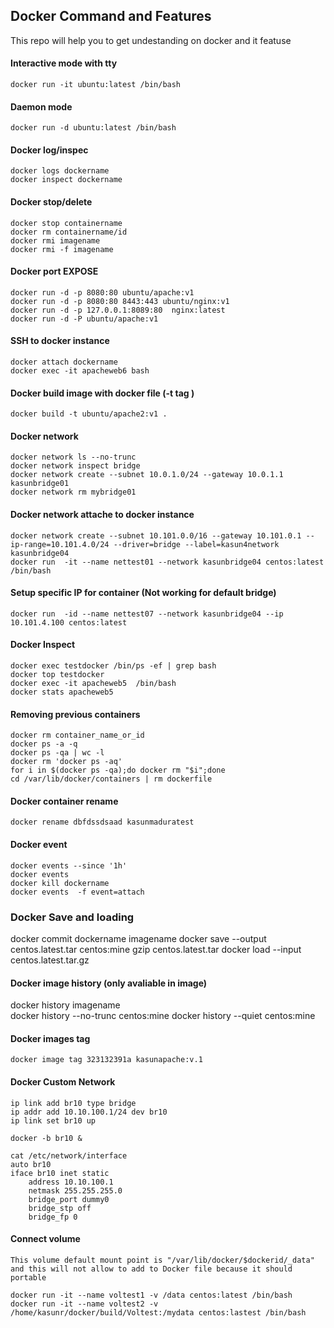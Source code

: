 ## Docker Command and Features

This repo will help you to get undestanding on docker and it featuse

#### Interactive mode with tty

    docker run -it ubuntu:latest /bin/bash

#### Daemon mode

    docker run -d ubuntu:latest /bin/bash

#### Docker log/inspec

    docker logs dockername
    docker inspect dockername

#### Docker stop/delete

    docker stop containername
    docker rm containername/id
    docker rmi imagename
    docker rmi -f imagename

#### Docker port EXPOSE

    docker run -d -p 8080:80 ubuntu/apache:v1
    docker run -d -p 8080:80 8443:443 ubuntu/nginx:v1
    docker run -d -p 127.0.0.1:8089:80  nginx:latest
    docker run -d -P ubuntu/apache:v1

#### SSH to docker instance

    docker attach dockername
    docker exec -it apacheweb6 bash

#### Docker build image with docker file (-t tag )
    docker build -t ubuntu/apache2:v1 .

#### Docker network
    docker network ls --no-trunc
    docker network inspect bridge
    docker network create --subnet 10.0.1.0/24 --gateway 10.0.1.1 kasunbridge01
    docker network rm mybridge01


#### Docker network attache to docker instance

    docker network create --subnet 10.101.0.0/16 --gateway 10.101.0.1 --ip-range=10.101.4.0/24 --driver=bridge --label=kasun4network kasunbridge04
    docker run  -it --name nettest01 --network kasunbridge04 centos:latest /bin/bash

#### Setup specific IP for container (Not working for default bridge)

    docker run  -id --name nettest07 --network kasunbridge04 --ip 10.101.4.100 centos:latest

#### Docker Inspect

    docker exec testdocker /bin/ps -ef | grep bash
    docker top testdocker
    docker exec -it apacheweb5  /bin/bash
    docker stats apacheweb5

#### Removing previous containers

    docker rm container_name_or_id
    docker ps -a -q
    docker ps -qa | wc -l
    docker rm 'docker ps -aq'
    for i in $(docker ps -qa);do docker rm "$i";done
    cd /var/lib/docker/containers | rm dockerfile

#### Docker container rename

    docker rename dbfdssdsaad kasunmaduratest

#### Docker event

    docker events --since '1h'
    docker events
    docker kill dockername
    docker events  -f event=attach

### Docker Save and loading

   docker commit dockername imagename
   docker save --output centos.latest.tar centos:mine
   gzip centos.latest.tar
   docker load --input centos.latest.tar.gz

#### Docker image history (only avaliable in image)

   docker history imagename  
   docker history --no-trunc centos:mine
   docker history --quiet centos:mine

#### Docker images tag

    docker image tag 323132391a kasunapache:v.1

#### Docker Custom Network

    ip link add br10 type bridge
    ip addr add 10.10.100.1/24 dev br10
    ip link set br10 up

    docker -b br10 &

    cat /etc/network/interface
    auto br10
    iface br10 inet static
        address 10.10.100.1
        netmask 255.255.255.0
        bridge_port dummy0
        bridge_stp off
        bridge_fp 0

#### Connect volume

    This volume default mount point is "/var/lib/docker/$dockerid/_data" and this will not allow to add to Docker file because it should portable

    docker run -it --name voltest1 -v /data centos:latest /bin/bash
    docker run -it --name voltest2 -v /home/kasunr/docker/build/Voltest:/mydata centos:lastest /bin/bash
